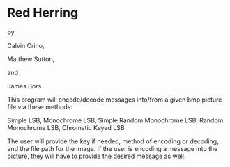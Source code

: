 # Red Herring

by 

Calvin Crino, 

Matthew Sutton,

and 

James Bors

This program will encode/decode messages into/from a given bmp picture file via these methods:

Simple LSB, 
  Monochrome LSB, 
    Simple Random Monochrome LSB, 
      Random Monochrome LSB, 
        Chromatic Keyed LSB

The user will provide the key if needed, method of encoding or decoding, and the file path for the image. 
If the user is encoding a message into the picture, they will have to provide the desired message as well.
